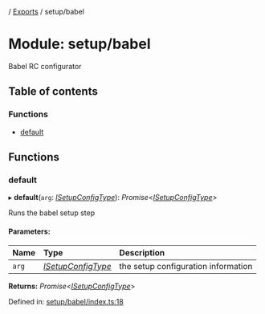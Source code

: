 [](../README.md) / [Exports](../modules.md) / setup/babel

# Module: setup/babel

Babel RC configurator

## Table of contents

### Functions

- [default](setup_babel.md#default)

## Functions

### default

▸ **default**(`arg`: [*ISetupConfigType*](../interfaces/setup.isetupconfigtype.md)): *Promise*<[*ISetupConfigType*](../interfaces/setup.isetupconfigtype.md)\>

Runs the babel setup step

#### Parameters:

Name | Type | Description |
:------ | :------ | :------ |
`arg` | [*ISetupConfigType*](../interfaces/setup.isetupconfigtype.md) | the setup configuration information    |

**Returns:** *Promise*<[*ISetupConfigType*](../interfaces/setup.isetupconfigtype.md)\>

Defined in: [setup/babel/index.ts:18](https://github.com/onzag/itemize/blob/28218320/setup/babel/index.ts#L18)
